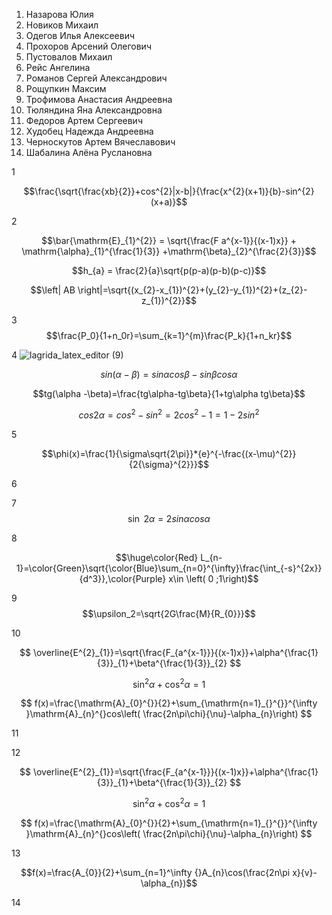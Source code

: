 1. Назарова Юлия
2. Новиков Михаил
3. Одегов Илья Алексеевич
4. Прохоров Арсений Олегович 
5. Пустовалов Михаил
6. Рейс Ангелина
7. Романов Сергей Александрович
8. Рощупкин Максим
9. Трофимова Анастасия Андреевна
10. Тюляндина Яна Александровна
11. Федоров Артем Сергеевич
12. Худобец Надежда Андреевна
13. Черноскутов Артем Вячеславович
14. Шабалина Алёна Руслановна



1

$$\frac{\sqrt{\frac{xb}{2}}+cos^{2}|x-b|}{\frac{x^{2}(x+1)}{b}-sin^{2}(x+a)}$$

2

$$\bar{\mathrm{E}_{1}^{2}} = \sqrt{\frac{F a^{x-1}}{(x-1)x}} + \mathrm{\alpha}_{1}^{\frac{1}{3}} +\mathrm{\beta}_{2}^{\frac{2}{3}}$$

$$h_{a} = \frac{2}{a}\sqrt{p(p-a)(p-b)(p-c)}$$

$$\left| AB \right|=\sqrt{(x_{2}-x_{1})^{2}+(y_{2}-y_{1})^{2}+(z_{2}-z_{1})^{2}}$$


3
$$\frac{P_0}{1+n_0r}=\sum_{k=1}^{m}\frac{P_k}{1+n_kr}$$



4 
![lagrida_latex_editor (9)](https://user-images.githubusercontent.com/114455833/200725904-851f8e7d-cf16-4dfa-b23b-4947eebec622.png)

$$sin(\alpha-\beta)=sin\alpha cos\beta -sin\beta cos\alpha$$ 

$$tg(\alpha -\beta)=\frac{tg\alpha-tg\beta}{1+tg\alpha tg\beta}$$ 

$$cos2\alpha = cos^{2}-sin^{2}=2cos^{2}-1=1-2sin^{2}$$ 


5

$$\phi(x)=\frac{1}{\sigma\sqrt{2\pi}}*{e}^{-\frac{(x-\mu)^{2}}{2{\sigma}^{2}}}$$

6



7
$$\sin\ 2\alpha = 2sin\alpha cos\alpha$$



8

$$\huge\color{Red} L_{n-1}=\color{Green}\sqrt{\color{Blue}\sum_{n=0}^{\infty}\frac{\int_{-s}^{2x}}{d^3}},\color{Purple} x\in \left( 0 ;1\right)$$


9
$$\upsilon_2=\sqrt{2G\frac{M}{R_{0}}}$$

10

$$ \overline{E^{2}_{1}}=\sqrt{\frac{F_{a^{x-1}}}{(x-1)x}}+\alpha^{\frac{1}{3}}_{1}+\beta^{\frac{1}{3}}_{2} $$

$$ \sin^{2}\alpha+\cos^{2}\alpha=1 $$

$$ f(x)=\frac{\mathrm{A}_{0}^{}}{2}+\sum_{\mathrm{n=1}_{}^{}}^{\infty }\mathrm{A}_{n}^{}cos\left( \frac{2n\pi\chi}{\nu}-\alpha_{n}\right) $$

11



12

$$ \overline{E^{2}_{1}}=\sqrt{\frac{F_{a^{x-1}}}{(x-1)x}}+\alpha^{\frac{1}{3}}_{1}+\beta^{\frac{1}{3}}_{2} $$

$$ \sin^{2}\alpha+\cos^{2}\alpha=1 $$

$$ f(x)=\frac{\mathrm{A}_{0}^{}}{2}+\sum_{\mathrm{n=1}_{}^{}}^{\infty }\mathrm{A}_{n}^{}cos\left( \frac{2n\pi\chi}{\nu}-\alpha_{n}\right) $$

13

$$f(x)=\frac{A_{0}}{2}+\sum_{n=1}^\infty  {}A_{n}\cos(\frac{2n\pi x}{v}-\alpha_{n})$$

14
